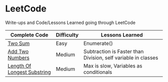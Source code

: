 LeetCode
========================
Write-ups and Code/Lessons Learned going through LeetCode

|Complete Code|Difficulty|Lessons Learned|
|------|-----|------|
|[Two Sum](TwoSum)|Easy|Enumerate()|
[Add Two Numbers](AddTwoNumbers)|Medium|Subtraction is Faster than Division, self variable in classes|
[Length Of Longest Substring](LengthOfLongestSubstring)|Medium|Max is slow, Variables as conditionals|

